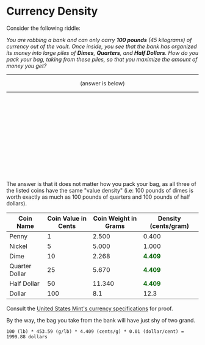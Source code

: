 
# Currency Density

Consider the following riddle:

*You are robbing a bank and can only carry **100 pounds** (45 kilograms) of currency out of the vault. Once inside, you see that the bank has organized its money into large piles of **Dimes**, **Quarters**, and **Half Dollars**. How do you pack your bag, taking from these piles, so that you maximize the amount of money you get?*

---

<center>(answer is below)</center>

---

<br>
<br>
<br>
<br>
<br>
<br>
<br>
<br>
<br>
<br>
<br>
<br>

The answer is that it does not matter how you pack your bag, as all three of the listed coins have the same "value density" (i.e: 100 pounds of dimes is worth exactly as much as 100 pounds of quarters and 100 pounds of half dollars).

| Coin Name      | Coin Value in Cents | Coin Weight in Grams | Density (cents/gram) |
|----------------|---------------------|----------------------|----------------------|
| Penny          | 1                   | 2.500                | 0.400                |
| Nickel         | 5                   | 5.000                | 1.000                |
| Dime           | 10                  | 2.268                | <span style="color: #006400; font-weight: bolder">4.409</span>                |
| Quarter Dollar | 25                  | 5.670                | <span style="color: #006400; font-weight: bolder">4.409</span>                |
| Half Dollar    | 50                  | 11.340               | <span style="color: #006400; font-weight: bolder">4.409</span>                |
| Dollar         | 100                 | 8.1                  | 12.3                 |

Consult the [United States Mint's currency specifications](https://www.usmint.gov/learn/coin-and-medal-programs/coin-specifications) for proof.


By the way, the bag you take from the bank will have just shy of two grand.

```
100 (lb) * 453.59 (g/lb) * 4.409 (cents/g) * 0.01 (dollar/cent) = 1999.88 dollars
```